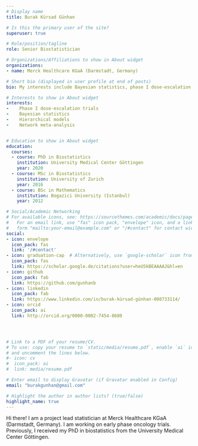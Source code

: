 ```yaml
---
# Display name
title: Burak Kürsad Günhan

# Is this the primary user of the site?
superuser: true

# Role/position/tagline
role: Senior Biostatistician

# Organizations/Affiliations to show in About widget
organizations:
- name: Merck Healthcare KGaA (Darmstadt, Germany)

# Short bio (displayed in user profile at end of posts)
bio: My interests include Bayesian statistics, phase I dose-escalation trials, and meta-analysis.

# Interests to show in About widget
interests:
-    Phase I dose-escalation trials
-    Bayesian statistics
-    Hierarchical models
-    Network meta-analysis


# Education to show in About widget
education:
  courses:
  - course: PhD in Biostatistics
    institution: University Medical Center Göttingen
    year: 2020
  - course: MSc in Biostatistics
    institution: University of Zurich
    year: 2016
  - course: BSc in Mathematics
    institution: Bogazici University (Istanbul)
    year: 2012

# Social/Academic Networking
# For available icons, see: https://sourcethemes.com/academic/docs/page-builder/#icons
#   For an email link, use "fas" icon pack, "envelope" icon, and a link in the
#   form "mailto:your-email@example.com" or "/#contact" for contact widget.
social:
- icon: envelope
  icon_pack: fas
  link: '/#contact'
- icon: graduation-cap  # Alternatively, use `google-scholar` icon from `ai` icon pack
  icon_pack: fas
  link: https://scholar.google.de/citations?user=heU5kBEAAAAJ&hl=en
- icon: github
  icon_pack: fab
  link: https://github.com/gunhanb
- icon: linkedin
  icon_pack: fab
  link: https://www.linkedin.com/in/burak-kürsad-günhan-008733114/
- icon: orcid
  icon_pack: ai
  link: http://orcid.org/0000-0002-7454-8680




# Link to a PDF of your resume/CV.
# To use: copy your resume to `static/media/resume.pdf`, enable `ai` icons in `params.toml`, 
# and uncomment the lines below.
#- icon: cv
#  icon_pack: ai
#  link: media/resume.pdf

# Enter email to display Gravatar (if Gravatar enabled in Config)
email: "burakgunhan@gmail.com"

# Highlight the author in author lists? (true/false)
highlight_name: true
---
```


Hi there! I am a project lead statistician at Merck Healthcare KGaA (Darmstadt, Germany). I am working on early phase oncology trials. Previously, I received my PhD in biostatistics from the University Medical Center Göttingen.

